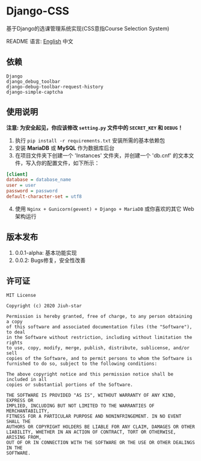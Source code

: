 # Django-CSS

基于Django的选课管理系统实现(CSS意指Course Selection System)

README 语言: [English](/README.md)  中文

## 依赖

```text
Django
django_debug_toolbar
django-debug-toolbar-request-history
django-simple-captcha
```

## 使用说明

**注意: 为安全起见，你应该修改 `setting.py` 文件中的 `SECRET_KEY` 和 `DEBUG`！**
1. 执行 `pip install -r requirements.txt`  安装所需的基本依赖包
2. 安装 **MariaDB** 或 **MySQL** 作为数据库后台
3. 在项目文件夹下创建一个 'Instances' 文件夹，并创建一个 'db.cnf' 的文本文件，写入你的配置文件，如下所示：
```ini
[client]
database = database_name
user = user
password = password
default-character-set = utf8
```
4. 使用 `Nginx + Gunicorn(gevent) + Django + MariaDB` 或你喜欢的其它 Web 架构运行

## 版本发布

1. 0.0.1-alpha: 基本功能实现
2. 0.0.2: Bugs修复，安全性改善

## 许可证

```text
MIT License

Copyright (c) 2020 Jiuh-star

Permission is hereby granted, free of charge, to any person obtaining a copy
of this software and associated documentation files (the "Software"), to deal
in the Software without restriction, including without limitation the rights
to use, copy, modify, merge, publish, distribute, sublicense, and/or sell
copies of the Software, and to permit persons to whom the Software is
furnished to do so, subject to the following conditions:

The above copyright notice and this permission notice shall be included in all
copies or substantial portions of the Software.

THE SOFTWARE IS PROVIDED "AS IS", WITHOUT WARRANTY OF ANY KIND, EXPRESS OR
IMPLIED, INCLUDING BUT NOT LIMITED TO THE WARRANTIES OF MERCHANTABILITY,
FITNESS FOR A PARTICULAR PURPOSE AND NONINFRINGEMENT. IN NO EVENT SHALL THE
AUTHORS OR COPYRIGHT HOLDERS BE LIABLE FOR ANY CLAIM, DAMAGES OR OTHER
LIABILITY, WHETHER IN AN ACTION OF CONTRACT, TORT OR OTHERWISE, ARISING FROM,
OUT OF OR IN CONNECTION WITH THE SOFTWARE OR THE USE OR OTHER DEALINGS IN THE
SOFTWARE.
```
